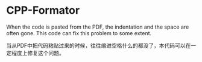 # CPP-Formator
When the code is pasted from the PDF, the indentation and the space are often gone. This code can fix this problem to some extent.

当从PDF中把代码粘贴过来的时候，往往缩进空格什么的都没了，本代码可以在一定程度上修复这个问题。

